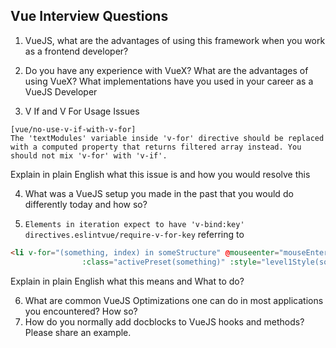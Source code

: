 ## Vue Interview Questions

1. VueJS, what are the advantages of using this framework when you work as a frontend developer?
2. Do you have any experience with VueX? What are the advantages of using VueX? What implementations have you used in your career as a VueJS Developer

3. V If and V For Usage Issues

```
[vue/no-use-v-if-with-v-for]
The 'textModules' variable inside 'v-for' directive should be replaced with a computed property that returns filtered array instead. You should not mix 'v-for' with 'v-if'.
```

Explain in plain English what this issue is and how you would resolve this

4. What was a VueJS setup you made in the past that you would do differently today and how so?


5. `Elements in iteration expect to have 'v-bind:key' directives.eslintvue/require-v-for-key` referring to 

```html
<li v-for="(something, index) in someStructure" @mouseenter="mouseEntered(something)" @mouseleave="mouseLeft(something)" 
                :class="activePreset(something)" :style="level1Style(something, index)">`
```

Explain in plain English what this means and What to do?

6. What are common VueJS Optimizations one can do in most applications you encountered? How so?
7.  How do you normally add docblocks to VueJS hooks and methods? Please share an example.
